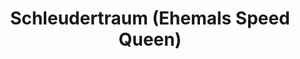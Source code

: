 ---
title: "Schleudertraum (Ehemals Speed Queen)"
url: /berlin/schleudertraum-ehemals-speed-queen/
shop: Wäscherei
---